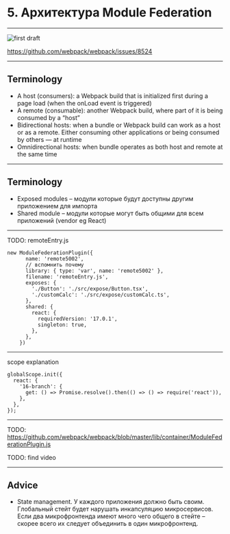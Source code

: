 # 5. Архитектура Module Federation

-----

![first draft](https://user-images.githubusercontent.com/25274700/50267904-b7557e80-03dd-11e9-833a-88a0cb145b38.png) <!-- .element: class="plain" style="background-color: white" width="700" -->

<https://github.com/webpack/webpack/issues/8524>

-----

## Terminology

- A host (consumers): a Webpack build that is initialized first during a page load (when the onLoad event is triggered)
- A remote (consumable): another Webpack build, where part of it is being consumed by a “host”
- Bidirectional hosts: when a bundle or Webpack build can work as a host or as a remote. Either consuming other applications or being consumed by others — at runtime
- Omnidirectional hosts: when bundle operates as both host and remote at the same time

-----

## Terminology

- Exposed modules – модули которые будут доступны другим приложением для импорта
- Shared module – модули которые могут быть общими для всем приложений (vendor eg React)

-----

TODO: remoteEntry.js

```
new ModuleFederationPlugin({
      name: 'remote5002',
      // вспомнить почему
      library: { type: 'var', name: 'remote5002' },
      filename: 'remoteEntry.js',
      exposes: {
        './Button': './src/expose/Button.tsx',
        './customCalc': './src/expose/customCalc.ts',
      },
      shared: {
        react: {
          requiredVersion: '17.0.1',
          singleton: true,
        },
      },
    })
```

-----

scope explanation

```
globalScope.init({
  react: {
    '16-branch': {
      get: () => Promise.resolve().then(() => () => require('react')),
    },
  },
});
```

-----

TODO: https://github.com/webpack/webpack/blob/master/lib/container/ModuleFederationPlugin.js

TODO: find video

-----

## Advice

- State management. У каждого приложения должно быть своим. Глобальный стейт будет нарушать инкапсуляцию микросервисов. Если два микрофронтенда имеют много чего общего в стейте – скорее всего их следует объединить в один микрофронтенд.
